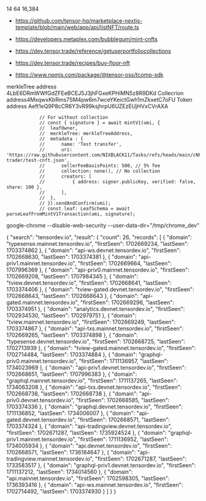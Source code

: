 14	64	16,384
- https://github.com/tensor-hq/marketplace-nextjs-template/blob/main/web/app/api/listNFT/route.ts

- https://developers.metaplex.com/bubblegum/mint-cnfts
- https://dev.tensor.trade/reference/getuserportfoliocollections
- https://dev.tensor.trade/recipes/buy-floor-nft
- https://www.npmjs.com/package/@tensor-oss/tcomp-sdk

merkleTree address 4LbE6DRmWWfGdZFEeBCEJ5J3jhFGxeKPHiMN5z8R9DKd
Collecrion address4MxqwxKbRms7SM4pw6m7wceYKeictGwh1mZkxetC7oFU
Token address Aeft1eQ9P8cCR6Y3vR99ksjhrpU6UZEzEUjHVxCVrAXA


```
			// For without collection
			// const { signature } = await mintV1(umi, {
			// 	leafOwner,
			// 	merkleTree: merkleTreeAddress,
			// 	metadata : {
			// 		name: 'Test transfer',
			// 		uri: 'https://raw.githubusercontent.com/NIXBLACK11/Tasks/refs/heads/main/cNFT-trader/test-cnft.json',
			// 		sellerFeeBasisPoints: 500, // 5% fee
			// 		collection: none(), // No collection
			// 		creators: [
			// 			{ address: signer.publicKey, verified: false, share: 100 },
			// 		],
			// 	},
			// }).sendAndConfirm(umi);
			// const leaf: LeafSchema = await parseLeafFromMintV1Transaction(umi, signature);
```


google-chrome --disable-web-security --user-data-dir="/tmp/chrome_dev"


{
	"search": "tensordev.io",
	"result": {
		"count": 26,
		"records": [
			{
				"domain": "typesense.mainnet.tensordev.io",
				"firstSeen": 1702669234,
				"lastSeen": 1703374862
			},
			{
				"domain": "api-ws.devnet.tensordev.io",
				"firstSeen": 1702668630,
				"lastSeen": 1703374381
			},
			{
				"domain": "api-priv1.mainnet.tensordev.io",
				"firstSeen": 1702669664,
				"lastSeen": 1707996369
			},
			{
				"domain": "api-priv0.mainnet.tensordev.io",
				"firstSeen": 1702669208,
				"lastSeen": 1707984345
			},
			{
				"domain": "tview.devnet.tensordev.io",
				"firstSeen": 1702668641,
				"lastSeen": 1703374406
			},
			{
				"domain": "tview-gated.devnet.tensordev.io",
				"firstSeen": 1702668643,
				"lastSeen": 1702668643
			},
			{
				"domain": "api-gated.mainnet.tensordev.io",
				"firstSeen": 1702669296,
				"lastSeen": 1703374951
			},
			{
				"domain": "analytics.devnet.tensordev.io",
				"firstSeen": 1702934530,
				"lastSeen": 1702979751
			},
			{
				"domain": "tview.mainnet.tensordev.io",
				"firstSeen": 1702669249,
				"lastSeen": 1703374867
			},
			{
				"domain": "api-txs.mainnet.tensordev.io",
				"firstSeen": 1702669265,
				"lastSeen": 1703374898
			},
			{
				"domain": "typesense.devnet.tensordev.io",
				"firstSeen": 1702668725,
				"lastSeen": 1702713939
			},
			{
				"domain": "tview-gated.mainnet.tensordev.io",
				"firstSeen": 1702714484,
				"lastSeen": 1703374884
			},
			{
				"domain": "graphql-priv0.mainnet.tensordev.io",
				"firstSeen": 1711136957,
				"lastSeen": 1734023969
			},
			{
				"domain": "api-priv1.devnet.tensordev.io",
				"firstSeen": 1702668651,
				"lastSeen": 1707996383
			},
			{
				"domain": "graphql.mainnet.tensordev.io",
				"firstSeen": 1711137265,
				"lastSeen": 1734063208
			},
			{
				"domain": "api-txs.devnet.tensordev.io",
				"firstSeen": 1702668738,
				"lastSeen": 1702668738
			},
			{
				"domain": "api-priv0.devnet.tensordev.io",
				"firstSeen": 1702668585,
				"lastSeen": 1703374336
			},
			{
				"domain": "graphql.devnet.tensordev.io",
				"firstSeen": 1711136852,
				"lastSeen": 1734006007
			},
			{
				"domain": "api-gated.devnet.tensordev.io",
				"firstSeen": 1702668571,
				"lastSeen": 1703374324
			},
			{
				"domain": "api-tradingview.devnet.tensordev.io",
				"firstSeen": 1702671287,
				"lastSeen": 1735924524
			},
			{
				"domain": "graphql-priv1.mainnet.tensordev.io",
				"firstSeen": 1711136952,
				"lastSeen": 1734005934
			},
			{
				"domain": "api.devnet.tensordev.io",
				"firstSeen": 1702668571,
				"lastSeen": 1736184647
			},
			{
				"domain": "api-tradingview.mainnet.tensordev.io",
				"firstSeen": 1702671287,
				"lastSeen": 1733583517
			},
			{
				"domain": "graphql-priv1.devnet.tensordev.io",
				"firstSeen": 1711137212,
				"lastSeen": 1734014560
			},
			{
				"domain": "api.mainnet.tensordev.io",
				"firstSeen": 1702598305,
				"lastSeen": 1736393416
			},
			{
				"domain": "api-ws.mainnet.tensordev.io",
				"firstSeen": 1702714492,
				"lastSeen": 1703374930
			}
		]
	}
}